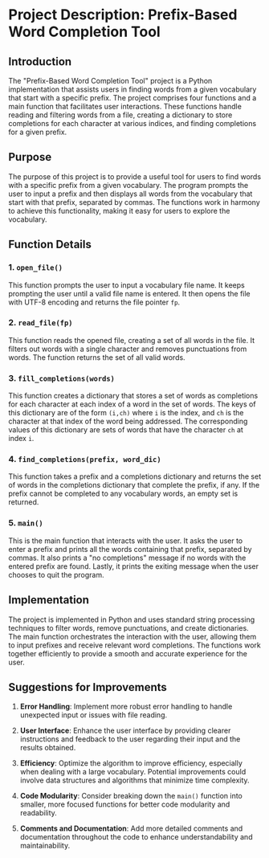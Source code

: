 # Project Description: Prefix-Based Word Completion Tool

## Introduction
The "Prefix-Based Word Completion Tool" project is a Python implementation that assists users in finding words from a given vocabulary that start with a specific prefix. The project comprises four functions and a main function that facilitates user interactions. These functions handle reading and filtering words from a file, creating a dictionary to store completions for each character at various indices, and finding completions for a given prefix.

## Purpose
The purpose of this project is to provide a useful tool for users to find words with a specific prefix from a given vocabulary. The program prompts the user to input a prefix and then displays all words from the vocabulary that start with that prefix, separated by commas. The functions work in harmony to achieve this functionality, making it easy for users to explore the vocabulary.

## Function Details

### 1. `open_file()`
This function prompts the user to input a vocabulary file name. It keeps prompting the user until a valid file name is entered. It then opens the file with UTF-8 encoding and returns the file pointer `fp`.

### 2. `read_file(fp)`
This function reads the opened file, creating a set of all words in the file. It filters out words with a single character and removes punctuations from words. The function returns the set of all valid words.

### 3. `fill_completions(words)`
This function creates a dictionary that stores a set of words as completions for each character at each index of a word in the set of words. The keys of this dictionary are of the form `(i,ch)` where `i` is the index, and `ch` is the character at that index of the word being addressed. The corresponding values of this dictionary are sets of words that have the character `ch` at index `i`.

### 4. `find_completions(prefix, word_dic)`
This function takes a prefix and a completions dictionary and returns the set of words in the completions dictionary that complete the prefix, if any. If the prefix cannot be completed to any vocabulary words, an empty set is returned.

### 5. `main()`
This is the main function that interacts with the user. It asks the user to enter a prefix and prints all the words containing that prefix, separated by commas. It also prints a "no completions" message if no words with the entered prefix are found. Lastly, it prints the exiting message when the user chooses to quit the program.

## Implementation
The project is implemented in Python and uses standard string processing techniques to filter words, remove punctuations, and create dictionaries. The main function orchestrates the interaction with the user, allowing them to input prefixes and receive relevant word completions. The functions work together efficiently to provide a smooth and accurate experience for the user.

## Suggestions for Improvements
1. **Error Handling**: Implement more robust error handling to handle unexpected input or issues with file reading.
   
2. **User Interface**: Enhance the user interface by providing clearer instructions and feedback to the user regarding their input and the results obtained.

3. **Efficiency**: Optimize the algorithm to improve efficiency, especially when dealing with a large vocabulary. Potential improvements could involve data structures and algorithms that minimize time complexity.

4. **Code Modularity**: Consider breaking down the `main()` function into smaller, more focused functions for better code modularity and readability.

5. **Comments and Documentation**: Add more detailed comments and documentation throughout the code to enhance understandability and maintainability.
